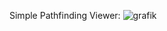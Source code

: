 Simple Pathfinding Viewer:
![grafik](https://github.com/PodeCaradox/HpaStarOctile/assets/5760157/125b6d36-e247-4e11-8649-bfb5bdafb919)
